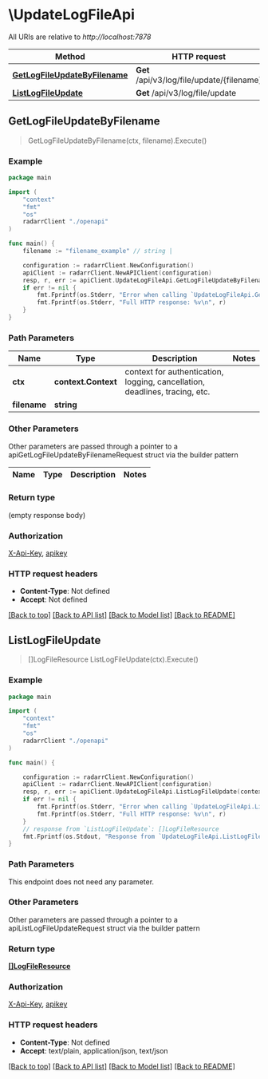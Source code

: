 # \UpdateLogFileApi

All URIs are relative to *http://localhost:7878*

Method | HTTP request | Description
------------- | ------------- | -------------
[**GetLogFileUpdateByFilename**](UpdateLogFileApi.md#GetLogFileUpdateByFilename) | **Get** /api/v3/log/file/update/{filename} | 
[**ListLogFileUpdate**](UpdateLogFileApi.md#ListLogFileUpdate) | **Get** /api/v3/log/file/update | 



## GetLogFileUpdateByFilename

> GetLogFileUpdateByFilename(ctx, filename).Execute()



### Example

```go
package main

import (
    "context"
    "fmt"
    "os"
    radarrClient "./openapi"
)

func main() {
    filename := "filename_example" // string | 

    configuration := radarrClient.NewConfiguration()
    apiClient := radarrClient.NewAPIClient(configuration)
    resp, r, err := apiClient.UpdateLogFileApi.GetLogFileUpdateByFilename(context.Background(), filename).Execute()
    if err != nil {
        fmt.Fprintf(os.Stderr, "Error when calling `UpdateLogFileApi.GetLogFileUpdateByFilename``: %v\n", err)
        fmt.Fprintf(os.Stderr, "Full HTTP response: %v\n", r)
    }
}
```

### Path Parameters


Name | Type | Description  | Notes
------------- | ------------- | ------------- | -------------
**ctx** | **context.Context** | context for authentication, logging, cancellation, deadlines, tracing, etc.
**filename** | **string** |  | 

### Other Parameters

Other parameters are passed through a pointer to a apiGetLogFileUpdateByFilenameRequest struct via the builder pattern


Name | Type | Description  | Notes
------------- | ------------- | ------------- | -------------


### Return type

 (empty response body)

### Authorization

[X-Api-Key](../README.md#X-Api-Key), [apikey](../README.md#apikey)

### HTTP request headers

- **Content-Type**: Not defined
- **Accept**: Not defined

[[Back to top]](#) [[Back to API list]](../README.md#documentation-for-api-endpoints)
[[Back to Model list]](../README.md#documentation-for-models)
[[Back to README]](../README.md)


## ListLogFileUpdate

> []LogFileResource ListLogFileUpdate(ctx).Execute()



### Example

```go
package main

import (
    "context"
    "fmt"
    "os"
    radarrClient "./openapi"
)

func main() {

    configuration := radarrClient.NewConfiguration()
    apiClient := radarrClient.NewAPIClient(configuration)
    resp, r, err := apiClient.UpdateLogFileApi.ListLogFileUpdate(context.Background()).Execute()
    if err != nil {
        fmt.Fprintf(os.Stderr, "Error when calling `UpdateLogFileApi.ListLogFileUpdate``: %v\n", err)
        fmt.Fprintf(os.Stderr, "Full HTTP response: %v\n", r)
    }
    // response from `ListLogFileUpdate`: []LogFileResource
    fmt.Fprintf(os.Stdout, "Response from `UpdateLogFileApi.ListLogFileUpdate`: %v\n", resp)
}
```

### Path Parameters

This endpoint does not need any parameter.

### Other Parameters

Other parameters are passed through a pointer to a apiListLogFileUpdateRequest struct via the builder pattern


### Return type

[**[]LogFileResource**](LogFileResource.md)

### Authorization

[X-Api-Key](../README.md#X-Api-Key), [apikey](../README.md#apikey)

### HTTP request headers

- **Content-Type**: Not defined
- **Accept**: text/plain, application/json, text/json

[[Back to top]](#) [[Back to API list]](../README.md#documentation-for-api-endpoints)
[[Back to Model list]](../README.md#documentation-for-models)
[[Back to README]](../README.md)

